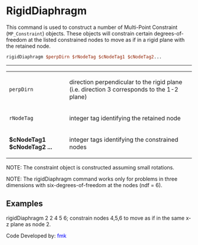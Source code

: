 # RigidDiaphragm

This command is used to construct a number of Multi-Point Constraint
(`MP_Constraint`) objects. These objects will constrain certain
degrees-of-freedom at the listed constrained nodes to move as if in a
rigid plane with the retained node.

```tcl
rigidDiaphragm $perpDirn $rNodeTag $cNodeTag1 $cNodeTag2...
```
<hr />
<table>
<tbody>
<tr class="odd">
<td><p><code class="parameter-table-variable">perpDirn</code></p></td>
<td><p>direction perpendicular to the rigid plane (i.e. direction 3
corresponds to the 1-2 plane)</p></td>
</tr>
<tr class="even">
<td><p><code class="parameter-table-variable">rNodeTag</code></p></td>
<td><p>integer tag identifying the retained node</p></td>
</tr>
<tr class="odd">
<td><p><strong>$cNodeTag1 $cNodeTag2 ...</strong></p></td>
<td><p>integer tags identifying the constrained nodes</p></td>
</tr>
</tbody>
</table>
<p>NOTE: The constraint object is constructed assuming small
rotations.</p>
<p>NOTE: The rigidDiaphragm command works only for problems in three
dimensions with six-degrees-of-freedom at the nodes (ndf = 6).</p>

## Examples

<p>rigidDiaphragm 2 2 4 5 6; constrain nodes 4,5,6 to move as if in the
same x-z plane as node 2.</p>
<p>Code Developed by: <span style="color:blue"> fmk
</span></p>
